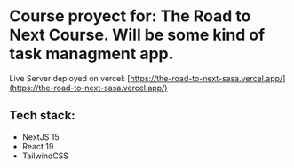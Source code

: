 # Course proyect for: The Road to Next Course. Will be some kind of task managment app.

Live Server deployed on vercel: [https://the-road-to-next-sasa.vercel.app/](https://the-road-to-next-sasa.vercel.app/)

## Tech stack:

- NextJS 15
- React 19
- TailwindCSS
